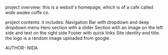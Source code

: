 project overview:
this is a websit's homepage, which is of a cafe called wide awake coffe co.

project contents:
it includes:
Navigation Bar with dropdown and deep dropdown menu
Hero section with a slider
Section with an image on the left side and text on the right side
Footer with quick links
Site identity and title.
the logo is a random image uploaded from google.


AUTHOR- NIDA
